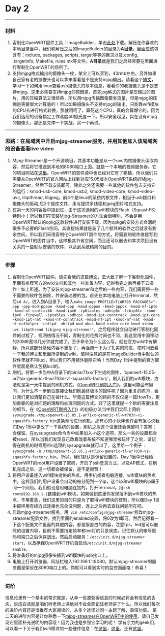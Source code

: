 # Day 2

---

### 材料
1. 客制化OpenWRT固件工具：ImageBuilder，单击[此处](https://downloads.openwrt.org/chaos_calmer/15.05/ar71xx/generic/OpenWrt-ImageBuilder-15.05-ar71xx-generic.Linux-x86_64.tar.bz2)下载。解压在你喜欢的本地目录当中，我们称解压之后的ImageBuilder的目录为**A目录**，里面应该包含有：include, packages, scripts, target等等的目录以及.config, .targetinfo, Makefile, rules.mk等文件。**A目录**就是我们之后经常要在里面进行客制化OpenWRT的场所了。
2. 支持mjpg格式输出的摄像头一枚，某宝上可以买到，40rmb左右。另外如果自己家有老的摄像头也可以拿来看看是不是支持mjpg输出。请看这个[博文](http://blog.csdn.net/u014795817/article/details/75652496)，学习一下如何用linux查看usb摄像头的基本信息，看看你的老摄像头是不是支持mjpg。这里必需要支持mjpg的原因是，首先jpg格式的图片是压缩过的图片，用的压缩算法又很经典，所以用mjpg传输图像要省流量，但是mjpg的压缩是需要很大计算量的！所以如果摄像头不支持mjpg的输出，只能靠wifi模块的CPU去进行格式转换，那就呵呵了，算死这个CPU，真的会算爆它的，因为我们选用的设备额定工作温度40摄氏度一下。所以安全起见，实在没有mjpg的摄像头，那还是先停一下实战，买一个再说。

---

### 思路：在局域网中开启mjpg-streamer服务，并用其他加入该局域网的设备查看live video
1. Mjpg-Streamer是一个开源项目，其基本功能是从一个uvc内核摄像头读取内容，然后将它推送到本地的8080端口上面。就是一个本地的视频服务器。它的项目网站在[这里](https://sourceforge.net/projects/mjpg-streamer/)。OpenWRT的软件源中也已经对它有了移植，所以我们只需要从OpenWRT的官方网站上找到对应15.05版本OpenWRT系统的Mjpg-Streamer，然后下载安装即可。除此之外还需要一些其他的软件包去支持它的运行：kmod-usb-core, kmod-usb2, kmod-video-core, kmod-video-uvc, libpthread, libjpeg。前4个是linux的系统内核文件，相当于usb接口和摄像头的驱动;后2个是库文件，用与提供多线程和jpeg图片格式支持。
2. 在第一天的内容当中提到过，由于这次选用的wifi模块的Flash（SquashFS）特别小！所以我们在安装Mjpg-Streamer的方法会很特别，不会是用OpenWRT默认的opkg这款软件进行安装下载，因为opkg的安装方式会消耗很多不必要的Flash空间，其直接结果就是装了几个额外的软件之后就没有剩余空间。所以我们采用客制化OpenWRT固件的方式，将需要的软件直接写到OpenWRT的固件当中，这样极其节省空间，而且还可以删去和本次项目没有关系的一些默认安装的软件，以达到系统精简的目的。

---

### 步骤
1. 客制化OpenWRT固件。请先看我的这篇[博文](http://blog.csdn.net/u014795817/article/details/74505666)，去大致了解一下客制化固件，里面有推荐官方的wiki文档和其他一些准备内容，记得看完之后再接下去操作！如上所述。为了安装mjpg-streamer和之后的一些内容，我们需要将一些不需要的软件包删除，并安装必要的包。首先在本地电脑上打开terminal，然后`cd A/`，进入到A目录下。输入`make image PROFILE=TLWR703 PACKAGES="-ppp -ppp-mod-pppoe -kmod-ppp -kmod-pppoe -kmod-pppox -kmod-nf-ipt6 -kmod-nf-contrack6 -kmod-ipv6 -ip6tables -odhcp6c -libip6tc -kmod-ipv6 -firewall -iptables -odhcpc -kmod-ipt-conntrack -kmod-ipt-core -kmod-ipt-nat -kmod-nf-conntrack -kmod-nf-ipt -kmod-nf-nat -kmod-nf-nathelper -uhttpd -uhttpd-mod-ubus kmod-video-core kmod-video-uvc libpthread libjpeg mjpg-streamer"`，之后程序就会自动进行客制化固件的过程了，视网络情况不同，客制化的花费时间也不同，我这里用中国移动的20MB宽带几分钟就完成了。至于命令为什么这么写，就在官方wiki中有解释，所以这部分基础内容不重复了，再强调一下为了扎实的前进，花时间去看一下我的博文和里面所提到的wiki。值得注意的是在ImageBuilder当中默认的软件里就不带luci，所以我们不用额外删除它咯！当然Day 1当中提到的官方固件里面是默认包括luci的。
2. 刷机。将第一步当中A目录下的bin/ar71xx/下生成的固件，‘openwrt-15.05-ar71xx-generic-tl-wr703n-v1-squashfs-factory’，刷入我们的wifi模块，方法就是第一天中提到的刷机方式，《[OpenWRT刷机入门](http://blog.csdn.net/u014795817/article/details/74504791)》。这里可能会有疑问，为什么不一步到位直接让我们刷最终版本的固件呢？因为重复的练习，会让我们更加清楚自己在做什么。毕竟这篇博文的目的不仅仅是一篇HowTo，更加重要的是对问题的理解和处理问题的方式。好了这里就提一个新的需要注意的细节，在《[OpenWRT刷机入门](http://blog.csdn.net/u014795817/article/details/74504791)》的初级办法当中我们实际上用的`sysupgrade /tmp/openwrt-15.05.1-ar71xx-generic-tl-wr703n-v1-squashfs-factory.bin`这条命令进行刷机，那有心的小伙伴也许会有担心说我们Day 1当中更改了一下系统的设置，刷机之后这个设置还会保留吗？答案：会保留。在sysupgrade命令当中如果加入-n这个选项，那么一些的设置都会被reset，所以当我们发现自己改着改着系统不知道哪里被玩坏了之后，请记得在刷机的时候用带n选项的sysupgrade就可以了，这里给一个例子： `sysupgrade -n /tmp/openwrt-15.05.1-ar71xx-generic-tl-wr703n-v1-squashfs-factory.bin`。所以，我们默认是保留设置的，Day 1当中已经给OpenWRT的root用户设置了密码，开启了ssh登录方式，以及AP模式，在刷机完成之后，这一切都会被保留，是不是很赞！
3. 将用户设备连入wifi模块提供的热点。用手机或者电脑连接，wifi模块的热点中。这样我们的用户设备会自动的被分配到一个ip，这个ip和wifi模块的ip属于同一个网段。我们假设是用电脑连接的，打开terminal，用`ssh root@192.168.1.1`链接到wifi模块。如果做到这里你发现搜不到wifi模块的热点，不用着急，我们这里的目的只是为了取得wifi模块的控制，所以像Day 1当中那样用有线方式连接也完全没问题，连上之后再去查找问题所在吧。
4. 启动mjpg-streamer服务。用` vim /etc/config/mjpg-streamer`修改mjpg-streamer配置文件，找到里面的enabled设置，将0改为1即可。然后记得看一下这个配置文件里面的其他内容，都是很直白的内容，注意fps，led是可以删除的设置内容，目前不需要指定帧率和led灯的只是状态。记住默认的帐号密码和端口之后保存退出。然后启动服务：`/etc/init.d/mjpg-streamer start`，以及确保OpenWRT开机自启动`/etc/init.d/mjpg-streamer enable`。
5. 将准备好的mjpg摄像头插到wifi模块的usb接口上。
5. 电脑上打开浏览器，网址栏输入192.168.1.1:8080。默认mjpg-streamer的服务器是架设在8080端口上的。你就可以看到实时的监控画面咯！恭喜！

---

### 进阶
信息论里有一个基本的常识就是，从单一信源获得信息的时候必将会有信息的丢失，说成白话就是咱们听老师上课绝对不会全部记住老师讲了什么。所以我们每次的进阶内容还是很推荐大家阅读的，从多个途径对同一主题了解，事倍功倍。
第二天的进阶内容是让你熟悉一下[mjpg-streamer在OpenWRT中的使用](https://wiki.openwrt.org/doc/howto/webcam)。请自己发现它里面补充说明的内容哦！因为我也是参照它学习的呢！
学有余力的geek们，可以看一下关于我们wifi模块的一些硬件信息：在[这里](https://squonk42.github.io/TL-WR703N/)，[这里](https://wiki.openwrt.org/toh/tp-link/tl-wr703n)，还有[这里](https://wiki.openwrt.org/toh/hwdata/tp-link/tp-link_tl-wr703n_1)。

